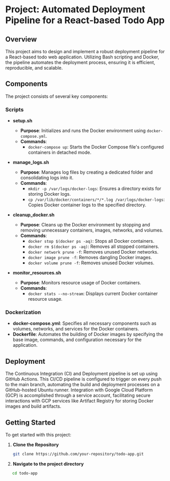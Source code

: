 # Project: Automated Deployment Pipeline for a React-based Todo App

## Overview
This project aims to design and implement a robust deployment pipeline for a React-based todo web application. Utilizing Bash scripting and Docker, the pipeline automates the deployment process, ensuring it is efficient, reproducible, and scalable.

## Components
The project consists of several key components:

### Scripts
- **setup.sh**
  - **Purpose**: Initializes and runs the Docker environment using `docker-compose.yml`.
  - **Commands**:
    - `docker-compose up`: Starts the Docker Compose file's configured containers in detached mode.

- **manage_logs.sh**
  - **Purpose**: Manages log files by creating a dedicated folder and consolidating logs into it.
  - **Commands**:
    - `mkdir -p /var/logs/docker-logs`: Ensures a directory exists for storing Docker logs.
    - `cp /var/lib/docker/containers/*/*.log /var/logs/docker-logs`: Copies Docker container logs to the specified directory.

- **cleanup_docker.sh**
  - **Purpose**: Cleans up the Docker environment by stopping and removing unnecessary containers, images, networks, and volumes.
  - **Commands**:
    - `docker stop $(docker ps -aq)`: Stops all Docker containers.
    - `docker rm $(docker ps -aq)`: Removes all stopped containers.
    - `docker network prune -f`: Removes unused Docker networks.
    - `docker image prune -f`: Removes dangling Docker images.
    - `docker volume prune -f`: Removes unused Docker volumes.

- **monitor_resources.sh**
  - **Purpose**: Monitors resource usage of Docker containers.
  - **Commands**:
    - `docker stats --no-stream`: Displays current Docker container resource usage.

### Dockerization
- **docker-compose.yml**: Specifies all necessary components such as volumes, networks, and services for the Docker containers.
- **Dockerfile**: Automates the building of Docker images by specifying the base image, commands, and configuration necessary for the application.

## Deployment
The Continuous Integration (CI) and Deployment pipeline is set up using GitHub Actions. This CI/CD pipeline is configured to trigger on every push to the main branch, automating the build and deployment processes on a GitHub-hosted Ubuntu runner. Integration with Google Cloud Platform (GCP) is accomplished through a service account, facilitating secure interactions with GCP services like Artifact Registry for storing Docker images and build artifacts.

## Getting Started
To get started with this project:

1. **Clone the Repository**
   ```bash
   git clone https://github.com/your-repository/todo-app.git
   ```
2. **Navigate to the project directory**
```bash
   cd todo-app
```
